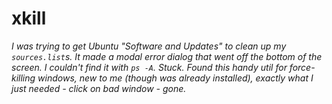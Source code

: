 # xkill

*I was trying to get Ubuntu "Software and Updates" to clean up my `sources.list`s. It made a modal error dialog that went off the bottom of the screen. I couldn't find it with `ps -A`. Stuck. Found this handy util for force-killing windows, new to me (though was already installed), exactly what I just needed - click on bad window - gone.*
